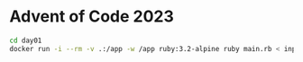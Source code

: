 # Advent of Code 2023

```bash
cd day01
docker run -i --rm -v .:/app -w /app ruby:3.2-alpine ruby main.rb < input.txt
```
